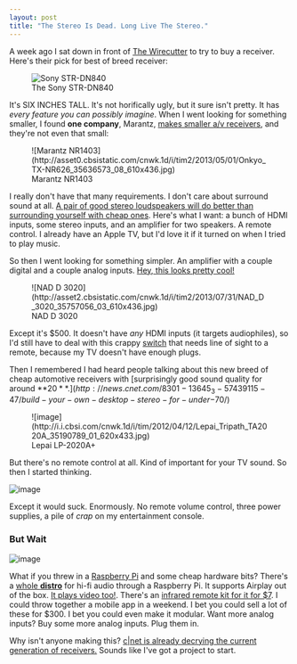 ```yaml
---
layout: post
title: "The Stereo Is Dead. Long Live The Stereo."
---
```


A week ago I sat down in front of [The Wirecutter](http://thewirecutter.com/reviews/the-best-receiver/) to try to buy a receiver. Here's their pick for best of breed receiver:

<figure>
<img src="http://i.imgur.com/meE5z44.png" alt="Sony STR-DN840">
<figcaption>The Sony STR-DN840</figcaption>
</figure>

It's SIX INCHES TALL. It's not horifically ugly, but it sure isn't pretty. It has _every feature you can possibly imagine_. When I went looking for something smaller, I found **one company**, Marantz, [makes smaller a/v receivers](http://reviews.cnet.com/av-receivers/marantz-nr1403/4505-6466_7-35315284.html), and they're not even that small:
<figure markdown="1">
![Marantz NR1403](http://asset0.cbsistatic.com/cnwk.1d/i/tim2/2013/05/01/Onkyo_TX-NR626_35636573_08_610x436.jpg)
<figcaption>Marantz NR1403</figcaption>
</figure>

I really don't have that many requirements. I don't care about surround sound at all. [A pair of good stereo loudspeakers will do better than surrounding yourself with cheap ones](http://news.cnet.com/8301-13645_3-57602824-47/is-a-stereo-receiver-right-for-you/). Here's what I want: a bunch of HDMI inputs, some stereo inputs, and an amplifier for two speakers. A remote control. I already have an Apple TV, but I'd love it if it turned on when I tried to play music.

So then I went looking for something simpler. An amplifier with a couple digital and a couple analog inputs. [Hey, this looks pretty cool!](http://reviews.cnet.com/amplifiers-preamps-processors/nad-d-3020/4505-7871_7-35757056.html)
<figure markdown="1">
![NAD D 3020](http://asset2.cbsistatic.com/cnwk.1d/i/tim2/2013/07/31/NAD_D_3020_35757056_03_610x436.jpg)
<figcaption>NAD D 3020</figcaption>
</figure>

Except it's $500. It doesn't have _any_ HDMI inputs (it targets audiophiles), so I'd still have to deal with this crappy [switch](http://www.amazon.com/Kinivo-501BN-Premium-wireless-adapter/dp/B0049SCB2Y) that needs line of sight to a remote, because my TV doesn't have enough plugs.

Then I remembered I had heard people talking about this new breed of cheap automotive receivers with [surprisingly good sound quality for around **$20**.](http://news.cnet.com/8301-13645_3-57439115-47/build-your-own-desktop-stereo-for-under-$70/)
<figure markdown="1">
![image](http://i.i.cbsi.com/cnwk.1d/i/tim/2012/04/12/Lepai_Tripath_TA2020A_35190789_01_620x433.jpg)
<figcaption>Lepai LP-2020A+</figcaption>
</figure>

But there's no remote control at all. Kind of important for your TV sound. So then I started thinking.

![image](http://i.imgur.com/qnV8grM.jpg)

Except it would suck. Enormously. No remote volume control, three power supplies, a pile of _crap_ on my entertainment console.

### But Wait

![image](http://i.imgur.com/gDXcNSC.jpg)

What if you threw in a [Raspberry Pi](http://www.raspberrypi.org/) and some cheap hardware bits? There's a [whole **distro**](http://www.raspyfi.com/) for hi-fi audio through a Raspberry Pi. It supports Airplay out of the box. [It plays video too!](http://www.raspbmc.com/). There's an [infrared remote kit for it for $7](http://www.amazon.com/Kootek-Raspberry-Infrared-Control-Receiver/dp/B00COJ31YC). I could throw together a mobile app in a weekend. I bet you could sell a lot of these for $300. I bet you could even make it modular. Want more analog inputs? Buy some more analog inputs. Plug them in.

Why isn't anyone making this? [c\|net is already decrying the current generation of receivers.](http://reviews.cnet.com/8301-33199_7-57576681-221/how-to-save-the-av-receiver/) Sounds like I've got a project to start.